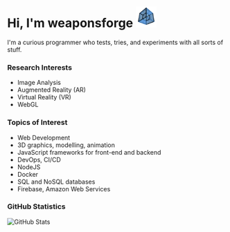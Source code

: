 # Hi, I'm weaponsforge <img src='tesseract3.gif' width=48 height=48 />

I'm a curious programmer who tests, tries, and experiments with all sorts of stuff.

### Research Interests

- Image Analysis
- Augmented Reality (AR)
- Virtual Reality (VR)
- WebGL

### Topics of Interest

- Web Development
- 3D graphics, modelling, animation
- JavaScript frameworks for front-end and backend
- DevOps, CI/CD
- NodeJS
- Docker
- SQL and NoSQL databases
- Firebase, Amazon Web Services

### GitHub Statistics

![GitHub Stats](https://github-readme-stats.vercel.app/api?username=weaponsforge&theme=algolia&show_icons=true&count_private=true)
